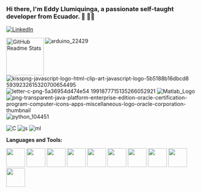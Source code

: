 ### Hi there, I'm Eddy Llumiquinga, a passionate self-taught developer from Ecuador. 👋 👨‍💻

<a href="https://www.linkedin.com/in/eddy-llumiquinga-776887ab//" target="_blank"><img alt="LinkedIn" src="https://img.shields.io/badge/linkedin-%230077B5.svg?&style=for-the-badge&logo=linkedin&logoColor=white" /><a/>
   
 <img width="100px" src="https://user-images.githubusercontent.com/81939375/113625359-74f3f200-9626-11eb-9002-fd88191d11cd.gif" align="left" alt="GitHub Readme Stats" /> 
  
 ![arduino_22429](https://user-images.githubusercontent.com/81939375/113629656-598be580-962c-11eb-89f9-20b5d77b329d.png)
![kisspng-javascript-logo-html-clip-art-javascript-logo-5b5188b16dbcd8 5939232615320700654495](https://user-images.githubusercontent.com/81939375/113629660-5a247c00-962c-11eb-9f96-e4b732b01665.jpg)
![letter-c-png-5a36954d474e54 1991877715135266052921](https://user-images.githubusercontent.com/81939375/113629661-5abd1280-962c-11eb-8601-33caadaf85f8.jpg)
![Matlab_Logo](https://user-images.githubusercontent.com/81939375/113629663-5abd1280-962c-11eb-9d62-9a5602c00078.png)
![png-transparent-java-platform-enterprise-edition-oracle-certification-program-computer-icons-apps-miscellaneous-logo-oracle-corporation-thumbnail](https://user-images.githubusercontent.com/81939375/113629666-5abd1280-962c-11eb-9515-0429a142b5cc.png)
![python_104451](https://user-images.githubusercontent.com/81939375/113629667-5b55a900-962c-11eb-9498-5104ef9fa077.png)



![C](https://user-images.githubusercontent.com/81939375/113638604-dcb53780-963c-11eb-9f40-18fce2e69be8.png)
![js](https://user-images.githubusercontent.com/81939375/113638607-dd4dce00-963c-11eb-9640-01d9857c3e58.png)
![ml](https://user-images.githubusercontent.com/81939375/113638608-dde66480-963c-11eb-80c1-919918d57409.jpg)


**Languages and Tools:**

<code><img height="50" src="https://user-images.githubusercontent.com/81939375/113629656-598be580-962c-11eb-89f9-20b5d77b329d.png"></code>
<code><img height="50" src="https://user-images.githubusercontent.com/81939375/113629660-5a247c00-962c-11eb-9f96-e4b732b01665.jpg"></code>
<code><img height="50" src="https://user-images.githubusercontent.com/81939375/113629663-5abd1280-962c-11eb-9d62-9a5602c00078.png"></code>
<code><img height="50" src="https://user-images.githubusercontent.com/81939375/113629667-5b55a900-962c-11eb-9498-5104ef9fa077.png"></code>
<code><img height="50" src="https://user-images.githubusercontent.com/81939375/113629666-5abd1280-962c-11eb-9515-0429a142b5cc.png"></code>
<code><img height="50" src="https://user-images.githubusercontent.com/81939375/113629663-5abd1280-962c-11eb-9d62-9a5602c00078.png"></code>
<code><img height="50" src="https://user-images.githubusercontent.com/81939375/113638604-dcb53780-963c-11eb-9f40-18fce2e69be8.png"></code>
<code><img height="50" src="https://cdn.icon-icons.com/icons2/1508/PNG/512/matlab_104289.png"></code>
<code><img height="50" src="https://user-images.githubusercontent.com/81939375/113638608-dde66480-963c-11eb-80c1-919918d57409.jpg"></code>
<code><img height="50" src="https://user-images.githubusercontent.com/81939375/113638607-dd4dce00-963c-11eb-9640-01d9857c3e58.png"></code>


<!--
**Eddyll1/Eddyll1** is a ✨ _special_ ✨ repository because its `README.md` (this file) appears on your GitHub profile.

Here are some ideas to get you started:

- 🔭 I’m currently working on ...
- 🌱 I’m currently learning ...
- 👯 I’m looking to collaborate on ...
- 🤔 I’m looking for help with ...
- 💬 Ask me about ...
- 📫 How to reach me: ...
- 😄 Pronouns: ...
- ⚡ Fun fact: ...
-->
